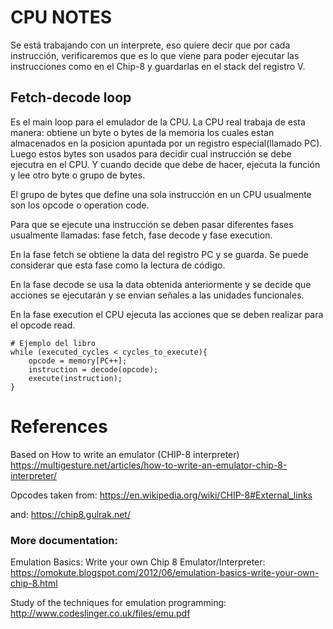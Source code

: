 # CPU NOTES
Se está trabajando con un interprete, eso quiere decir que por cada instrucción, verificaremos que es lo que viene para poder ejecutar las instrucciones como en el Chip-8 y guardarlas en el stack del registro V.

## Fetch-decode loop

Es el main loop para el emulador de la CPU. La CPU real trabaja de esta manera: obtiene un byte o bytes de la memoria los cuales estan almacenados en la posicion apuntada por un registro especial(llamado PC). Luego estos bytes son usados para decidir cual instrucción se debe ejecutra en el CPU. Y cuando decide que debe de hacer, ejecuta la función y lee otro byte o grupo de bytes.

El grupo de bytes que define una sola instrucción en un CPU usualmente son los opcode o operation code.

Para que se ejecute una instrucción se deben pasar diferentes fases usualmente llamadas: fase fetch, fase decode y fase execution.

En la fase fetch se obtiene la data del registro PC y se guarda. Se puede considerar que esta fase como la lectura de código.

En la fase decode se usa la data obtenida anteriormente y se decide que acciones se ejecutarán y se envian señales a las unidades funcionales.

En la fase execution el CPU ejecuta las acciones que se deben realizar para el opcode read.

```
# Ejemplo del libro
while (executed_cycles < cycles_to_execute){
    opcode = memory[PC++];
    instruction = decode(opcode);
    execute(instruction);
}
```


# References

Based on How to write an emulator (CHIP-8 interpreter) 
https://multigesture.net/articles/how-to-write-an-emulator-chip-8-interpreter/

Opcodes taken from:
https://en.wikipedia.org/wiki/CHIP-8#External_links

and: https://chip8.gulrak.net/

### More documentation:
Emulation Basics: Write your own Chip 8 Emulator/Interpreter: https://omokute.blogspot.com/2012/06/emulation-basics-write-your-own-chip-8.html

Study of the techniques for emulation
programming: http://www.codeslinger.co.uk/files/emu.pdf